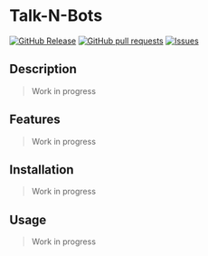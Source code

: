# Talk-N-Bots
[![GitHub Release](https://img.shields.io/github/release/zjayers/talk-n-bots.svg?style=flat)](https://github.com/zjayers/talk-n-bots/releases)
[![GitHub pull requests](https://img.shields.io/github/issues-pr/zjayers/talk-n-bots.svg?style=flat)](https://github.com/zjayers/talk-n-bots/pulls)
[![Issues](https://img.shields.io/github/issues-raw/zjayers/talk-n-bots.svg?maxAge=25000)](https://github.com/zjayers/talk-n-bots/issues)

## Description

> Work in progress

## Features

> Work in progress

## Installation

> Work in progress

## Usage

> Work in progress

